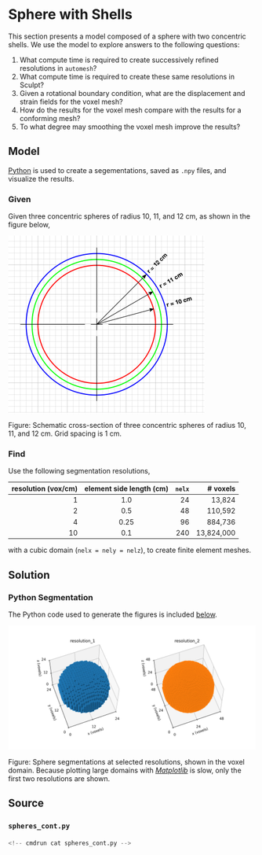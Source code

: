 # Sphere with Shells

This section presents a model composed of a sphere with two concentric shells.
We use the model to explore answers to the following questions:

1. What compute time is required to create successively refined resolutions in `automesh`?
2. What compute time is required to create these same resolutions in Sculpt?
3. Given a rotational boundary condition, what are the displacement and strain fields for the voxel mesh?
4. How do the results for the voxel mesh compare with the results for a conforming mesh?
5. To what degree may smoothing the voxel mesh improve the results?

## Model

[Python](#source) is used to create a segementations, saved as `.npy` files, and visualize the results.

### Given

Given three concentric spheres of radius 10, 11, and 12 cm, as shown in the figure below,

![spheres_cont_dim](img/spheres_cont_dim.png)

Figure: Schematic cross-section of three concentric spheres of radius 10, 11, and 12 cm.  Grid spacing is 1 cm.

### Find

Use the following segmentation resolutions,

resolution (vox/cm) | element side length (cm) | `nelx` | # voxels
---: | :---: | ---: | ---:
1 | 1.0 | 24 | 13,824
2 | 0.5 | 48 | 110,592
4 | 0.25 | 96 | 884,736
10 | 0.1 | 240 | 13,824,000

with a cubic domain (`nelx = nely = nelz`),
to create finite element meshes.

## Solution

### Python Segmentation

The Python code used to generate the figures is included [below](#source).

![spheres_cont](img/spheres_cont.png)

Figure: Sphere segmentations at selected resolutions, shown in the voxel domain.
Because plotting large domains with [*Matplotlib*](https://matplotlib.org)
is slow, only the first two resolutions are shown.

## Source

### `spheres_cont.py`

```python
<!-- cmdrun cat spheres_cont.py -->
```
